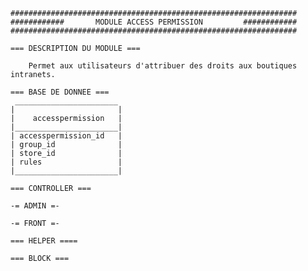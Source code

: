     ################################################################
	############ 	   MODULE ACCESS PERMISSION 		############
	################################################################

	=== DESCRIPTION DU MODULE ===

        Permet aux utilisateurs d'attribuer des droits aux boutiques intranets.

	=== BASE DE DONNEE ===
	 _______________________
    |				        |
    |	 accesspermission   |
    |_______________________|
    | accesspermission_id 	|
    | group_id		        |
    | store_id	            |
    | rules		            |
    |_______________________|

    === CONTROLLER ===

    -= ADMIN =-

    -= FRONT =-

    === HELPER ====

    === BLOCK ===
